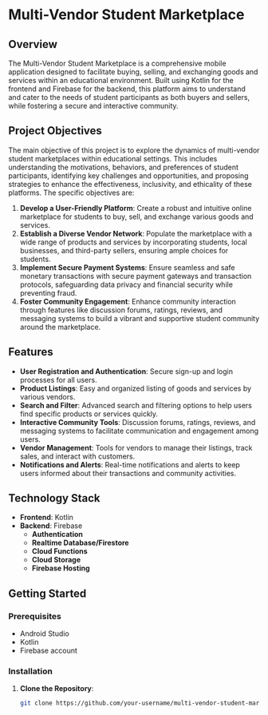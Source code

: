 # Multi-Vendor Student Marketplace

## Overview

The Multi-Vendor Student Marketplace is a comprehensive mobile application designed to facilitate buying, selling, and exchanging goods and services within an educational environment. Built using Kotlin for the frontend and Firebase for the backend, this platform aims to understand and cater to the needs of student participants as both buyers and sellers, while fostering a secure and interactive community.

## Project Objectives

The main objective of this project is to explore the dynamics of multi-vendor student marketplaces within educational settings. This includes understanding the motivations, behaviors, and preferences of student participants, identifying key challenges and opportunities, and proposing strategies to enhance the effectiveness, inclusivity, and ethicality of these platforms. The specific objectives are:

1. **Develop a User-Friendly Platform**: Create a robust and intuitive online marketplace for students to buy, sell, and exchange various goods and services.
2. **Establish a Diverse Vendor Network**: Populate the marketplace with a wide range of products and services by incorporating students, local businesses, and third-party sellers, ensuring ample choices for students.
3. **Implement Secure Payment Systems**: Ensure seamless and safe monetary transactions with secure payment gateways and transaction protocols, safeguarding data privacy and financial security while preventing fraud.
4. **Foster Community Engagement**: Enhance community interaction through features like discussion forums, ratings, reviews, and messaging systems to build a vibrant and supportive student community around the marketplace.

## Features

- **User Registration and Authentication**: Secure sign-up and login processes for all users.
- **Product Listings**: Easy and organized listing of goods and services by various vendors.
- **Search and Filter**: Advanced search and filtering options to help users find specific products or services quickly.
- **Interactive Community Tools**: Discussion forums, ratings, reviews, and messaging systems to facilitate communication and engagement among users.
- **Vendor Management**: Tools for vendors to manage their listings, track sales, and interact with customers.
- **Notifications and Alerts**: Real-time notifications and alerts to keep users informed about their transactions and community activities.

## Technology Stack

- **Frontend**: Kotlin
- **Backend**: Firebase
  - **Authentication**
  - **Realtime Database/Firestore**
  - **Cloud Functions**
  - **Cloud Storage**
  - **Firebase Hosting**

## Getting Started

### Prerequisites

- Android Studio
- Kotlin
- Firebase account

### Installation

1. **Clone the Repository**: 
   ```bash
   git clone https://github.com/your-username/multi-vendor-student-marketplace.git
